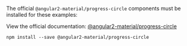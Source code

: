 # [<md-progress-circle>](https://material.angular.io)

The official `@angular2-material/progress-circle` components must be installed for these examples:

View the official documentation: [@angular2-material/progress-circle](https://github.com/angular/material2/tree/master/src/components/progress-circle)
 
```
npm install --save @angular2-material/progress-circle
```
